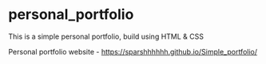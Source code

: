 # personal_portfolio 
This is a simple personal portfolio, build using HTML & CSS

Personal portfolio website - https://sparshhhhhh.github.io/Simple_portfolio/
